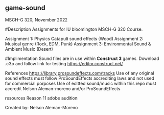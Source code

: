## game-sound
MSCH-G 320, November 2022

#Description
Assignments for IU bloomington MSCH-G 320 Course.

Assignment 1: Physics Catapult sound effects (Wood)
Assignment 2: Musical genre (Rock, EDM, Punk)
Assignment 3: Environmental Sound & Ambient Music (Desert)

#Implimentation
Sound files are in use within **Construct 3** games. Download .c3p and follow link for testing
https://editor.construct.net/

References
https://library.prosoundeffects.com/tracks
Use of any original sound effects must follow ProSoundEffects accrediting laws and not used for commercial porposes
Use of editted sound/music within this repo must accredit Nelson Aleman-moreno and/or ProSoundEffects

resources
Reason 11
adobe audition 

Created by: Nelson Aleman-Moreno
